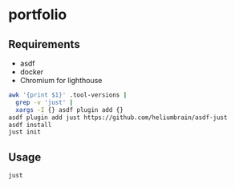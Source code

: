 # portfolio

## Requirements

- asdf
- docker
- Chromium for lighthouse

```bash
awk '{print $1}' .tool-versions |
  grep -v 'just' |
  xargs -I {} asdf plugin add {}
asdf plugin add just https://github.com/heliumbrain/asdf-just
asdf install
just init
```

## Usage

```bash
just
```
